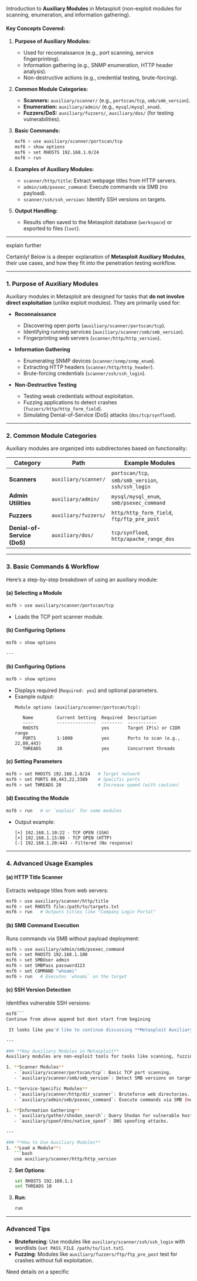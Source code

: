 


Introduction to **Auxiliary Modules** in Metasploit (non-exploit modules for scanning, enumeration, and information gathering).  

#### **Key Concepts Covered:**  
1. **Purpose of Auxiliary Modules:**  
   - Used for reconnaissance (e.g., port scanning, service fingerprinting).  
   - Information gathering (e.g., SNMP enumeration, HTTP header analysis).  
   - Non-destructive actions (e.g., credential testing, brute-forcing).  

2. **Common Module Categories:**  
   - **Scanners:** `auxiliary/scanner/` (e.g., `portscan/tcp`, `smb/smb_version`).  
   - **Enumeration:** `auxiliary/admin/` (e.g., `mysql/mysql_enum`).  
   - **Fuzzers/DoS:** `auxiliary/fuzzers/`, `auxiliary/dos/` (for testing vulnerabilities).  

3. **Basic Commands:**  
   ```bash
   msf6 > use auxiliary/scanner/portscan/tcp
   msf6 > show options
   msf6 > set RHOSTS 192.168.1.0/24
   msf6 > run
   ```

4. **Examples of Auxiliary Modules:**  
   - `scanner/http/title`: Extract webpage titles from HTTP servers.  
   - `admin/smb/psexec_command`: Execute commands via SMB (no payload).  
   - `scanner/ssh/ssh_version`: Identify SSH versions on targets.  

5. **Output Handling:**  
   - Results often saved to the Metasploit database (`workspace`) or exported to files (`loot`).  

---

explain further


Certainly! Below is a deeper explanation of **Metasploit Auxiliary Modules**, their use cases, and how they fit into the penetration testing workflow.

---

### **1. Purpose of Auxiliary Modules**
Auxiliary modules in Metasploit are designed for tasks that **do not involve direct exploitation** (unlike exploit modules). They are primarily used for:
- **Reconnaissance**  
  - Discovering open ports (`auxiliary/scanner/portscan/tcp`).  
  - Identifying running services (`auxiliary/scanner/smb/smb_version`).  
  - Fingerprinting web servers (`scanner/http/http_version`).  

- **Information Gathering**  
  - Enumerating SNMP devices (`scanner/snmp/snmp_enum`).  
  - Extracting HTTP headers (`scanner/http/http_header`).  
  - Brute-forcing credentials (`scanner/ssh/ssh_login`).  

- **Non-Destructive Testing**  
  - Testing weak credentials without exploitation.  
  - Fuzzing applications to detect crashes (`fuzzers/http/http_form_field`).  
  - Simulating Denial-of-Service (DoS) attacks (`dos/tcp/synflood`).  

---

### **2. Common Module Categories**
Auxiliary modules are organized into subdirectories based on functionality:

| Category | Path | Example Modules |
|----------|------|----------------|
| **Scanners** | `auxiliary/scanner/` | `portscan/tcp`, `smb/smb_version`, `ssh/ssh_login` |
| **Admin Utilities** | `auxiliary/admin/` | `mysql/mysql_enum`, `smb/psexec_command` |
| **Fuzzers** | `auxiliary/fuzzers/` | `http/http_form_field`, `ftp/ftp_pre_post` |
| **Denial-of-Service (DoS)** | `auxiliary/dos/` | `tcp/synflood`, `http/apache_range_dos` |

---

### **3. Basic Commands & Workflow**
Here’s a step-by-step breakdown of using an auxiliary module:

#### **(a) Selecting a Module**
```bash
msf6 > use auxiliary/scanner/portscan/tcp
```
- Loads the TCP port scanner module.

#### **(b) Configuring Options**
```bash
msf6 > show options

---

```


 #### **(b) Configuring Options**  
```bash
msf6 > show options
```
- Displays required (`Required: yes`) and optional parameters.  
- Example output:
  ```
  Module options (auxiliary/scanner/portscan/tcp):

     Name         Current Setting  Required  Description
     ----         ---------------  --------  -----------
     RHOSTS                        yes       Target IP(s) or CIDR range
     PORTS        1-1000           yes       Ports to scan (e.g., 22,80,443)
     THREADS      10               yes       Concurrent threads
  ```

#### **(c) Setting Parameters**  
```bash
msf6 > set RHOSTS 192.168.1.0/24   # Target network
msf6 > set PORTS 80,443,22,3389    # Specific ports 
msf6 > set THREADS 20              # Increase speed (with caution)
```

#### **(d) Executing the Module**  
```bash
msf6 > run   # or `exploit` for some modules
```
- Output example:
  ```
  [+] 192.168.1.10:22 - TCP OPEN (SSH)
  [+] 192.168.1.15:80 - TCP OPEN (HTTP)
  [-] 192.168.1.20:443 - Filtered (No response)
  ```

---

### **4. Advanced Usage Examples**
#### **(a) HTTP Title Scanner**  
Extracts webpage titles from web servers:
```bash
msf6 > use auxiliary/scanner/http/title  
msf6 > set RHOSTS file:/path/to/targets.txt  
msf6 > run   # Outputs titles like "Company Login Portal"
```

#### **(b) SMB Command Execution**  
Runs commands via SMB without payload deployment:
```bash
msf6 > use auxiliary/admin/smb/psexec_command  
msf6 > set RHOSTS 192.168.1.100  
msf6 > set SMBUser admin  
msf6 > set SMBPass password123  
msf6 > set COMMAND "whoami"  
msf6 > run   # Executes `whoami` on the target
```

#### **(c) SSH Version Detection**  
Identifies vulnerable SSH versions:
```bash
msf6```
Continue from above append but dont start from begining

 It looks like you'd like to continue discussing **Metasploit Auxiliary Modules (02-MSF-Auxiliary-Modules)** without starting from the beginning. Here's a focused continuation on key aspects:

---

### **Key Auxiliary Modules in Metasploit**  
Auxiliary modules are non-exploit tools for tasks like scanning, fuzzing, or information gathering. Examples include:  

1. **Scanner Modules**  
   - `auxiliary/scanner/portscan/tcp`: Basic TCP port scanning.  
   - `auxiliary/scanner/smb/smb_version`: Detect SMB versions on targets.  

1. **Service-Specific Modules**  
   - `auxiliary/scanner/http/dir_scanner`: Bruteforce web directories.  
   - `auxiliary/admin/smb/psexec_command`: Execute commands via SMB (no exploit).  

1. **Information Gathering**  
   - `auxiliary/gather/shodan_search`: Query Shodan for vulnerable hosts.  
   - `auxiliary/spoof/dns/native_spoof`: DNS spoofing attacks.  

---

### **How to Use Auxiliary Modules**  
1. **Load a Module**:  
   ```bash
   use auxiliary/scanner/http/http_version
   ```  
2. **Set Options**:  
   ```bash
   set RHOSTS 192.168.1.1
   set THREADS 10
   ```  
3. **Run**:  
   ```bash
   run
   ```  

---

### **Advanced Tips**  
- **Bruteforcing**: Use modules like `auxiliary/scanner/ssh/ssh_login` with wordlists (`set PASS_FILE /path/to/list.txt`).  
- **Fuzzing**: Modules like `auxiliary/fuzzers/ftp/ftp_pre_post` test for crashes without full exploitation.  

Need details on a specific

